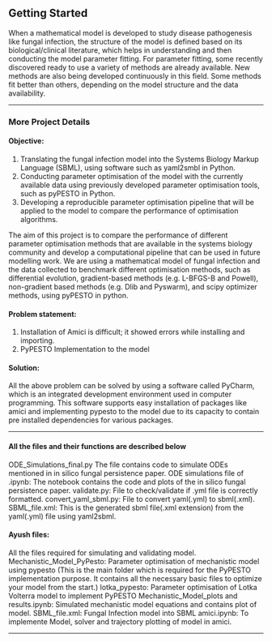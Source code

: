 ## Getting Started
When a mathematical model is developed to study disease pathogenesis like fungal infection, the structure of the model is defined based on its biological/clinical literature, which helps in understanding and then conducting the model parameter fitting. For parameter fitting, some recently discovered ready to use a variety of methods are already available. New methods are also being developed continuously in this field. Some methods fit better than others, depending on the model structure and the data availability. 

_ _ _

### More Project Details 
#### Objective:
1. Translating the fungal infection model into the Systems Biology Markup Language (SBML), using software such as yaml2smbl in Python.
2. Conducting parameter optimisation of the model with the currently available data using previously developed parameter optimisation tools, such as pyPESTO in Python.
3.	Developing a reproducible parameter optimisation pipeline that will be applied to the model to compare the performance of optimisation algorithms.

The aim of this project is to compare the performance of different parameter optimisation methods that are available in the systems biology community and develop a computational pipeline that can be used in future modelling work. We are using a mathematical model of fungal infection and the data collected to benchmark different optimisation methods, such as differential evolution, gradient-based methods (e.g. L-BFGS-B and Powell), non-gradient based methods (e.g. Dlib and Pyswarm), and scipy optimizer methods, using pyPESTO in python.

#### Problem statement:
1. Installation of Amici is difficult; it showed errors while installing and importing.
2. PyPESTO Implementation to the model
#### Solution:
All the above problem can be solved by using a software called PyCharm, which is an integrated development environment used in computer programming. This software supports easy installation of packages like amici and implementing pypesto to the model due to its capacity to contain pre installed dependencies for various packages.

---

#### All the files and their functions are described below

ODE_Simulations_final.py
The file contains code to simulate ODEs mentioned in in silico fungal persistence paper.
ODE simulations file of .ipynb:
The notebook contains the code and plots of the in silico fungal persistence paper.
validate.py:
File to check/validate if .yml file is correctly formatted.
convert_yaml_sbml.py:
File to convert yaml(.yml) to sbml(.xml).
SBML_file.xml:
This is the generated sbml file(.xml extension) from the yaml(.yml) file using yaml2sbml.

#### Ayush files:
All the files required for simulating and validating model.
Mechanistic_Model_PyPesto:
Parameter optimisation of mechanistic model using pypesto
(This is the main folder which is required for the PyPESTO implementation purpose. It contains all the necessary basic files to optimize your model from the start.)
lotka_pypesto:
Parameter optimisation of Lotka Volterra model to implement PyPESTO
Mechanistic_Model_plots and results.ipynb:
Simulated mechanistic model equations and contains plot of model.
SBML_file.xml:
Fungal Infection model into SBML
amici.ipynb:
To implemente Model, solver and trajectory plotting of model in amici.

---


